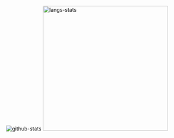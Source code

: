 ![github-stats](https://github-readme-stats.vercel.app/api?username=F-loat&count_private=true&show_icons=true&include_all_commits=true&hide_border=true&hide_title=true)
<img src="https://github-readme-stats.vercel.app/api/top-langs/?username=F-loat&layout=compact&hide_title=true&hide_border=true" alt="langs-stats" width="340px" />
